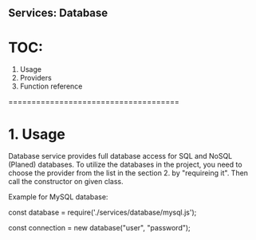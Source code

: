 ## Services: Database


# TOC:

1. Usage
2. Providers
3. Function reference


=====================================

# 1. Usage

Database service provides full database access for SQL and NoSQL (Planed) databases. To utilize the databases in the project, you need to choose the provider
from the list in the section 2. by "requireing it". Then call the constructor on given class.


Example for MySQL database:

const database = require('./services/database/mysql.js');

const connection = new database("user", "password");
